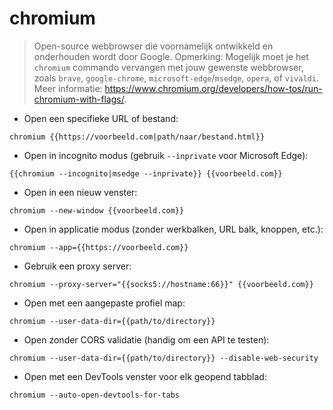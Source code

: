# chromium

> Open-source webbrowser die voornamelijk ontwikkeld en onderhouden wordt door Google.
> Opmerking: Mogelijk moet je het `chromium` commando vervangen met jouw gewenste webbrowser, zoals `brave`, `google-chrome`, `microsoft-edge`/`msedge`, `opera`, of `vivaldi`.
> Meer informatie: <https://www.chromium.org/developers/how-tos/run-chromium-with-flags/>.

- Open een specifieke URL of bestand:
  
`chromium {{https://voorbeeld.com|path/naar/bestand.html}}`

- Open in incognito modus (gebruik `--inprivate` voor Microsoft Edge):
  
`{{chromium --incognito|msedge --inprivate}} {{voorbeeld.com}}`

- Open in een nieuw venster:
  
`chromium --new-window {{voorbeeld.com}}`

- Open in applicatie modus (zonder werkbalken, URL balk, knoppen, etc.):
  
`chromium --app={{https://voorbeeld.com}}`

- Gebruik een proxy server:
  
`chromium --proxy-server="{{socks5://hostname:66}}" {{voorbeeld.com}}`

- Open met een aangepaste profiel map:
  
`chromium --user-data-dir={{path/to/directory}}`

- Open zonder CORS validatie (handig om een API te testen):
  
`chromium --user-data-dir={{path/to/directory}} --disable-web-security`

- Open met een DevTools venster voor elk geopend tabblad:
  
`chromium --auto-open-devtools-for-tabs`
